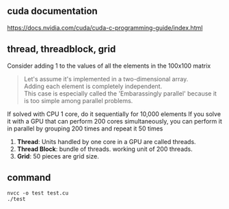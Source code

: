 ## cuda documentation <br>
https://docs.nvidia.com/cuda/cuda-c-programming-guide/index.html

## thread, threadblock, grid <br>
Consider adding 1 to the values of all the elements in the 100x100 matrix <br>
> Let's assume it's implemented in a two-dimensional array.<br>
> Adding each element is completely independent.<br>
> This case is especially called the 'Embarassingly parallel' because it is too simple among parallel problems.

If solved with CPU 1 core, do it sequentially for 10,000 elements
If you solve it with a GPU that can perform 200 cores simultaneously, you can perform it in parallel by grouping 200 times and repeat it 50 times
1. **Thread**: Units handled by one core in a GPU are called threads.
2. **Thread Block**: bundle of threads. working unit of 200 threads.
3. **Grid**: 50 pieces are grid size.

## command <br>
`nvcc -o test test.cu` <br>
`./test`
